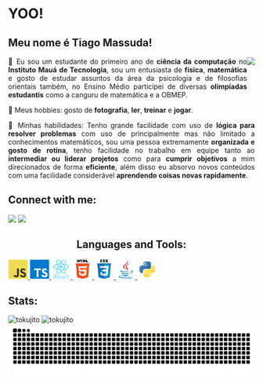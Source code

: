 <h1>YOO!</h1>
<div>
  <h2>Meu nome é Tiago Massuda!</h2>
  <img align="right" height="130px" src="https://i.pinimg.com/564x/93/d7/8b/93d78bdde3d222e01d734a9952f44f84.jpg"/>
  <p align="justify" text_align="justify">🎩 Eu sou um estudante do primeiro ano de <strong>ciência da computação</strong> no <strong>Instituto Mauá de Tecnologia</strong>, sou um entusiasta de <strong>física</strong>, <strong>matemática</strong> e gosto de estudar assuntos da área da psicologia e de filosofias orientais também, no Ensino Médio participei de diversas <strong>olimpíadas estudantis</strong> como a canguru de matemática e a OBMEP.</p>
  <p align="justify" text_align="justify">📸 Meus hobbies: gosto de <strong>fotografia</strong>, <strong>ler</strong>, <strong>treinar</strong> e <strong>jogar</strong>.</p>
</div>
<div>
  <p align="justify" text_align="justify">🪻 Minhas habilidades: Tenho grande facilidade com uso de <strong>lógica para resolver problemas</strong> com uso de principalmente mas não limitado a conhecimentos matemáticos, sou uma pessoa extremamente <strong>organizada e gosto de rotina</strong>, tenho facilidade no trabalho em equipe tanto ao <strong>intermediar ou liderar projetos</strong> como para <strong>cumprir objetivos</strong> a mim direcionados de forma <strong>eficiente</strong>, além disso eu absorvo novos conteúdos com uma facilidade considerável <strong>aprendendo coisas novas rapidamente</strong>.</p>
</div>


<div>
  <h2>Connect with me:</h2>
  <p align="left">
  <a href="https://www.linkedin.com/in/tiago-tokugi-massuda-557759285" target="blank"><img src="https://img.shields.io/badge/-LinkedIn-%230077B5?style=for-the-badge&logo=linkedin&logoColor=white"></a>
  <a href="https://instagram.com/tokuji_massuda"><img src="https://img.shields.io/badge/-Instagram-%23E4405F?style=for-the-badge&logo=instagram&logoColor=white"></a>
  </p>
</div>

<div align="center">
  <h2>Languages and Tools:</h2>
  <p align="left"> 
  <a href="https://developer.mozilla.org/en-US/docs/Web/JavaScript" target="_blank" rel="noreferrer"> <img src="https://raw.githubusercontent.com/devicons/devicon/master/icons/javascript/javascript-original.svg" alt="javascript" width="40" height="40"/> </a> 
  <a href="https://www.typescriptlang.org/" target="_blank" rel="noreferrer"> <img src="https://raw.githubusercontent.com/devicons/devicon/master/icons/typescript/typescript-original.svg" alt="typescript" width="40" height="40"/> </a>
  <a href="https://reactjs.org/" target="_blank" rel="noreferrer"> <img src="https://raw.githubusercontent.com/devicons/devicon/master/icons/react/react-original-wordmark.svg" alt="react" width="40" height="40"/> </a> 
  <a href="https://www.w3.org/html/" target="_blank" rel="noreferrer"> <img src="https://raw.githubusercontent.com/devicons/devicon/master/icons/html5/html5-original-wordmark.svg" alt="html5" width="40" height="40"/> </a> 
  <a href="https://www.w3schools.com/css/" target="_blank" rel="noreferrer"> <img src="https://raw.githubusercontent.com/devicons/devicon/master/icons/css3/css3-original-wordmark.svg" alt="css3" width="40" height="40"/> </a> 
  <a href="https://www.java.com" target="_blank" rel="noreferrer"> <img src="https://raw.githubusercontent.com/devicons/devicon/master/icons/java/java-original.svg" alt="java" width="40" height="40"/> </a> 
  <a href="https://www.python.org" target="_blank" rel="noreferrer"> <img src="https://raw.githubusercontent.com/devicons/devicon/master/icons/python/python-original.svg" alt="python" width="40" height="40"/> </a> </p>
</div>

<div>
  <h2>Stats:</h2>
  <img height="150em" src="https://github-readme-stats.vercel.app/api?username=tokujito&theme=midnight-purple&show_icons=true&locale=en" alt="tokujito" />
  <img height="150em" src="https://github-readme-stats.vercel.app/api/top-langs/?username=tokujito&theme=midnight-purple&show_icons=true" alt="tokujito" />
  <picture>
    <source media="(prefers-color-scheme: dark)" srcset="https://github.com/tokujiTO/tokujiTO/blob/output/github-contribution-grid-snake-dark.svg" />
    <source media="(prefers-color-scheme: light)" srcset="https://github.com/tokujiTO/tokujiTO/blob/output/github-contribution-grid-snake.svg" />
    <img alt="github-snake" src="https://github.com/tokujiTO/tokujiTO/blob/output/github-contribution-grid-snake.svg" />
  </picture>
</div>
